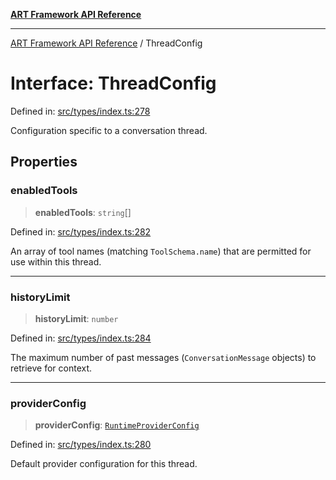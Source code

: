 [**ART Framework API Reference**](../README.md)

***

[ART Framework API Reference](../README.md) / ThreadConfig

# Interface: ThreadConfig

Defined in: [src/types/index.ts:278](https://github.com/hashangit/ART/blob/13d06b82b833201787abcae252aaec8212ec73f7/src/types/index.ts#L278)

Configuration specific to a conversation thread.

## Properties

### enabledTools

> **enabledTools**: `string`[]

Defined in: [src/types/index.ts:282](https://github.com/hashangit/ART/blob/13d06b82b833201787abcae252aaec8212ec73f7/src/types/index.ts#L282)

An array of tool names (matching `ToolSchema.name`) that are permitted for use within this thread.

***

### historyLimit

> **historyLimit**: `number`

Defined in: [src/types/index.ts:284](https://github.com/hashangit/ART/blob/13d06b82b833201787abcae252aaec8212ec73f7/src/types/index.ts#L284)

The maximum number of past messages (`ConversationMessage` objects) to retrieve for context.

***

### providerConfig

> **providerConfig**: [`RuntimeProviderConfig`](RuntimeProviderConfig.md)

Defined in: [src/types/index.ts:280](https://github.com/hashangit/ART/blob/13d06b82b833201787abcae252aaec8212ec73f7/src/types/index.ts#L280)

Default provider configuration for this thread.
